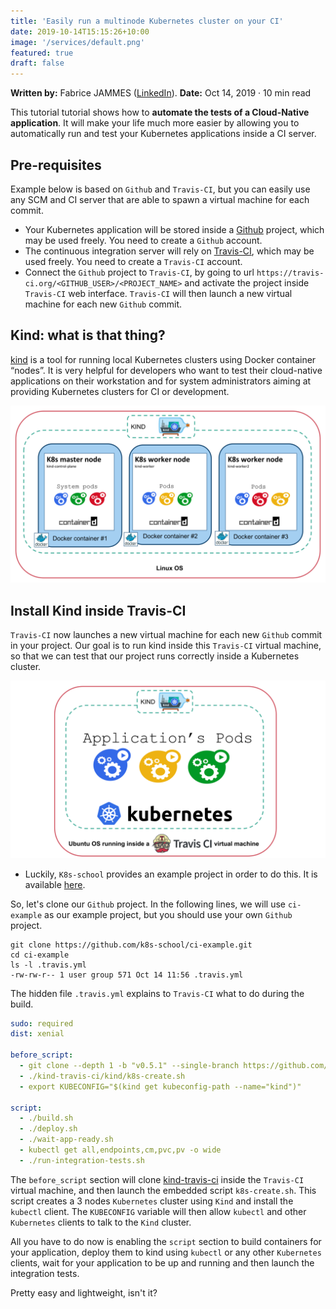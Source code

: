 ```yaml
---
title: 'Easily run a multinode Kubernetes cluster on your CI'
date: 2019-10-14T15:15:26+10:00
image: '/services/default.png'
featured: true
draft: false
---
```


**Written by:** Fabrice JAMMES ([LinkedIn](https://www.linkedin.com/in/fabrice-jammes-5b29b042/)). 
**Date:** Oct 14, 2019 · 10 min read

This tutorial tutorial shows how to **automate the tests of a Cloud-Native application**. It will make your life much more easier by allowing you to automatically run and test your Kubernetes applications inside a CI server. 

## Pre-requisites

Example below is based on `Github` and `Travis-CI`, but you can easily use any SCM and CI server that are able to spawn a virtual machine for each commit.

* Your Kubernetes application will be stored inside a [Github](https://github.com) project, which may be used freely. You need to create a `Github` account.
* The continuous integration server will rely on [Travis-CI](https://travis-ci.org), which may be used freely. You need to create a `Travis-CI` account.
* Connect the `Github` project to `Travis-CI`, by going to url ```https://travis-ci.org/<GITHUB_USER>/<PROJECT_NAME>``` and activate the project inside `Travis-CI` web interface. `Travis-CI` will then launch a new virtual machine for each new `Github` commit.

## Kind: what is that thing?

[kind](https://kind.sigs.k8s.io/) is a tool for running local Kubernetes clusters using Docker container “nodes”. It is very helpful for developers who want to test their cloud-native applications on their workstation and for system administrators aiming at providing Kubernetes clusters for CI or development.
 
![Kind architecture](kind.svg?class=shadow)

## Install Kind inside Travis-CI

`Travis-CI` now launches a new virtual machine for each new `Github` commit in your project.
Our goal is to run kind inside this `Travis-CI` virtual machine, so that we can test that our project runs correctly inside a Kubernetes cluster.

![Goal](ci.svg?class=shadow)

- Luckily, `K8s-school` provides an example project in order to do this. It is available [here](https://github.com/k8s-school/ci-example.git).

So, let's clone our `Github` project. In the following lines, we will use `ci-example` as our example project, but you should use your own `Github` project.

```shell
git clone https://github.com/k8s-school/ci-example.git
cd ci-example
ls -l .travis.yml
-rw-rw-r-- 1 user group 571 Oct 14 11:56 .travis.yml
```

The hidden file `.travis.yml` explains to `Travis-CI` what to do during the build.

```yaml
sudo: required
dist: xenial

before_script:
  - git clone --depth 1 -b "v0.5.1" --single-branch https://github.com/k8s-school/kind-travis-ci.git
  - ./kind-travis-ci/kind/k8s-create.sh
  - export KUBECONFIG="$(kind get kubeconfig-path --name="kind")"

script:
  - ./build.sh
  - ./deploy.sh
  - ./wait-app-ready.sh 
  - kubectl get all,endpoints,cm,pvc,pv -o wide
  - ./run-integration-tests.sh

```

The `before_script` section will clone [kind-travis-ci](https://github.com/k8s-school/kind-travis-ci.git) inside the `Travis-CI` virtual machine, and then launch the embedded script `k8s-create.sh`. This script creates a 3 nodes `Kubernetes` cluster using `Kind` and install the `kubectl` client. The `KUBECONFIG` variable will then allow `kubectl` and other `Kubernetes` clients to talk to the `Kind` cluster. 

All you have to do now is enabling the `script` section to build containers for your application, deploy them to kind using `kubectl` or any other `Kubernetes` clients, wait for your application to be up and running and then launch the integration tests.

Pretty easy and lightweight, isn't it?

<!---
## Install the application 

- redis operator or mongodb?
- launch the test
- push the new version of the container to the container registry

-->